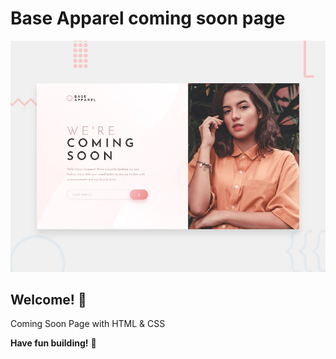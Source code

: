 # Base Apparel coming soon page

![Design preview for the Base Apparel coming soon page coding challenge](./design/desktop-preview.jpg)

## Welcome! 👋

Coming Soon Page with HTML & CSS

**Have fun building!** 🚀
